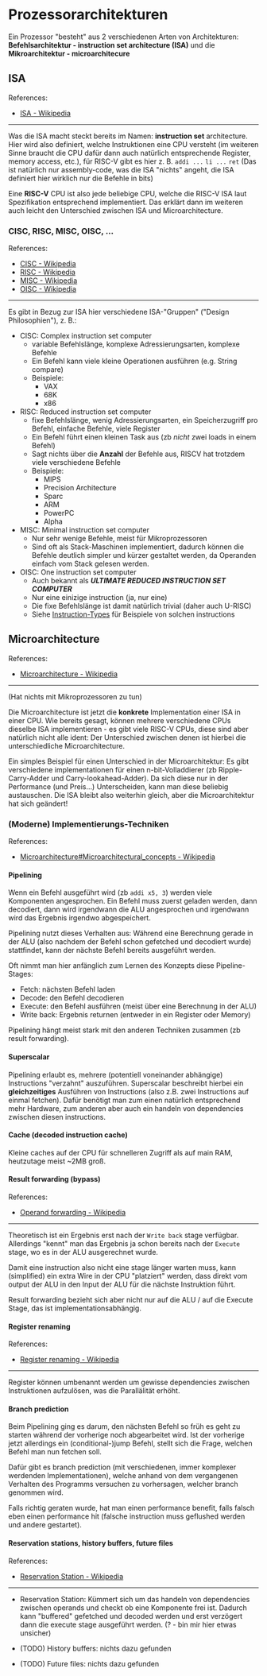 # Prozessorarchitekturen
Ein Prozessor "besteht" aus 2 verschiedenen Arten von Architekturen: **Befehlsarchitektur - instruction set architecture (ISA)** und die **Mikroarchitektur - microarchitecure**

## ISA
References:

- [ISA - Wikipedia](https://en.wikipedia.org/wiki/Instruction_set_architecture)

---

Was die ISA macht steckt bereits im Namen: **instruction set** architecture.
Hier wird also definiert, welche Instruktionen eine CPU versteht (im weiteren Sinne braucht die CPU dafür dann auch natürlich entsprechende Register, memory access, etc.), für RISC-V gibt es hier z. B. `addi ...` `li ...` `ret` (Das ist natürlich nur assembly-code, was die ISA "nichts" angeht, die ISA definiert hier wirklich nur die Befehle in bits)

Eine **RISC-V** CPU ist also jede beliebige CPU, welche die RISC-V ISA laut Spezifikation entsprechend implementiert.
Das erklärt dann im weiteren auch leicht den Unterschied zwischen ISA und Microarchitecture.

### CISC, RISC, MISC, OISC, ...
References:

- [CISC - Wikipedia](https://en.wikipedia.org/wiki/Complex_instruction_set_computer)
- [RISC - Wikipedia](https://en.wikipedia.org/wiki/Reduced_instruction_set_computer)
- [MISC - Wikipedia](https://en.wikipedia.org/wiki/Minimal_instruction_set_computer)
- [OISC - Wikipedia](https://en.wikipedia.org/wiki/One-instruction_set_computer)

---

Es gibt in Bezug zur ISA hier verschiedene ISA-"Gruppen" ("Design Philosophien"), z. B.:

- CISC: Complex instruction set computer
    - variable Befehlslänge, komplexe Adressierungsarten, komplexe Befehle
    - Ein Befehl kann viele kleine Operationen ausführen (e.g. String compare)
    - Beispiele:
        - VAX 
        - 68K 
        - x86
- RISC: Reduced instruction set computer
    - fixe Befehlslänge, wenig Adressierungsarten, ein Speicherzugriff pro Befehl, einfache Befehle, viele Register
    - Ein Befehl führt einen kleinen Task aus (zb *nicht* zwei loads in einem Befehl)
    - Sagt nichts über die **Anzahl** der Befehle aus, RISCV hat trotzdem viele verschiedene Befehle
    - Beispiele:
        - MIPS
        - Precision Architecture
        - Sparc
        - ARM
        - PowerPC
        - Alpha
- MISC: Minimal instruction set computer
    - Nur sehr wenige Befehle, meist für Mikroprozessoren
    - Sind oft als Stack-Maschinen implementiert, dadurch können die Befehle deutlich simpler und kürzer gestaltet werden, da Operanden einfach vom Stack gelesen werden.
- OISC: One instruction set computer
    - Auch bekannt als ***ULTIMATE REDUCED INSTRUCTION SET COMPUTER***
    - Nur eine einizige instruction (ja, nur eine)
    - Die fixe Befehlslänge ist damit natürlich trivial (daher auch U-RISC)
    - Siehe [Instruction-Types](https://en.wikipedia.org/wiki/One-instruction_set_computer#Instruction_types) für Beispiele von solchen instructions


## Microarchitecture
References:

- [Microarchitecture - Wikipedia](https://en.wikipedia.org/wiki/Microarchitecture)

---

(Hat nichts mit Mikroprozessoren zu tun)

Die Microarchitecture ist jetzt die **konkrete** Implementation einer ISA in einer CPU. Wie bereits gesagt, können mehrere verschiedene CPUs dieselbe ISA implementieren - es gibt viele RISC-V CPUs, diese sind aber natürlich nicht alle ident: Der Unterschied zwischen denen ist hierbei die unterschiedliche Microarchitecture.

Ein simples Beispiel für einen Unterschied in der Microarchitektur: Es gibt verschiedene implementationen für einen n-bit-Volladdierer (zb Ripple-Carry-Adder und Carry-lookahead-Adder). Da sich diese nur in der Performance (und Preis...) Unterscheiden, kann man diese beliebig austauschen. Die ISA bleibt also weiterhin gleich, aber die Microarchitektur hat sich geändert!

### (Moderne) Implementierungs-Techniken
References: 

- [Microarchitecture#Microarchitectural\_concepts - Wikipedia](https://en.wikipedia.org/wiki/Microarchitecture#Microarchitectural_concepts)

#### Pipelining
Wenn ein Befehl ausgeführt wird (zb `addi x5, 3`) werden viele Komponenten angesprochen. Ein Befehl muss zuerst geladen werden, dann decodiert, dann wird irgendwann die ALU angesprochen und irgendwann wird das Ergebnis irgendwo abgespeichert.

Pipelining nutzt dieses Verhalten aus: Während eine Berechnung gerade in der ALU (also nachdem der Befehl schon gefetched und decodiert wurde) stattfindet, kann der nächste Befehl bereits ausgeführt werden.

Oft nimmt man hier anfänglich zum Lernen des Konzepts diese Pipeline-Stages: 
- Fetch: nächsten Befehl laden
- Decode: den Befehl decodieren
- Execute: den Befehl ausführen (meist über eine Berechnung in der ALU)
- Write back: Ergebnis returnen (entweder in ein Register oder Memory)

Pipelining hängt meist stark mit den anderen Techniken zusammen (zb result forwarding).

#### Superscalar
Pipelining erlaubt es, mehrere (potentiell voneinander abhängige) Instructions "verzahnt" auszuführen.
Superscalar beschreibt hierbei ein **gleichzeitiges** Ausführen von Instructions (also z.B. zwei Instructions auf einmal fetchen).
Dafür benötigt man zum einen natürlich entsprechend mehr Hardware, zum anderen aber auch ein handeln von dependencies zwischen diesen instructions.

#### Cache (decoded instruction cache)
Kleine caches auf der CPU für schnelleren Zugriff als auf main RAM, heutzutage meist ~2MB groß.

#### Result forwarding (bypass)
References:

- [Operand forwarding - Wikipedia](https://en.wikipedia.org/wiki/Operand_forwarding)

---

Theoretisch ist ein Ergebnis erst nach der `Write back` stage verfügbar. Allerdings "kennt" man das Ergebnis ja schon bereits nach der `Execute` stage, wo es in der ALU ausgerechnet wurde.

Damit eine instruction also nicht eine stage länger warten muss, kann (simplified) ein extra Wire in der CPU "platziert" werden, dass direkt vom output der ALU in den Input der ALU für die nächste Instruktion führt.

Result forwarding bezieht sich aber nicht nur auf die ALU / auf die Execute Stage, das ist implementationsabhängig.

#### Register renaming
References:

- [Register renaming - Wikipedia](https://en.wikipedia.org/wiki/Register_renaming)

---

Register können umbenannt werden um gewisse dependencies zwischen Instruktionen aufzulösen, was die Parallälität erhöht.

#### Branch prediction
Beim Pipelining ging es darum, den nächsten Befehl so früh es geht zu starten während der vorherige noch abgearbeitet wird.
Ist der vorherige jetzt allerdings ein (conditional-)jump Befehl, stellt sich die Frage, welchen Befehl man nun fetchen soll.

Dafür gibt es branch prediction (mit verschiedenen, immer komplexer werdenden Implementationen), welche anhand von dem vergangenen Verhalten des Programms versuchen zu vorhersagen, welcher branch genommen wird.

Falls richtig geraten wurde, hat man einen performance benefit, falls falsch eben einen performance hit (falsche instruction muss geflushed werden und andere gestartet).

#### Reservation stations, history buffers, future files
References:

- [Reservation Station - Wikipedia](https://en.wikipedia.org/wiki/Reservation_station ) 

---

- Reservation Station: Kümmert sich um das handeln von dependencies zwischen operands und checkt ob eine Komponente frei ist. Dadurch kann "buffered" gefetched und decoded werden und erst verzögert dann die execute stage ausgeführt werden. (? - bin mir hier etwas unsicher)

- (TODO) History buffers: nichts dazu gefunden
- (TODO) Future files: nichts dazu gefunden
